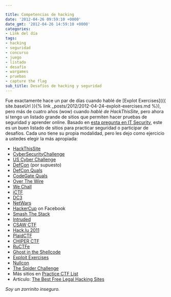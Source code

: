 ```yaml
---

title: Competencias de hacking
date: '2012-04-26 09:59:10 +0000'
date_gmt: '2012-04-26 14:59:10 +0000'
categories:
- Link del día
tags:
- hacking
- seguridad
- concurso
- juego
- listado
- desafío
- wargames
- pruebas
- capture the flag
sub_title: Desafíos de hacking y seguridad
---
```


Fue exactamente hace un par de días cuando hablé de [Explot Exercises]({{ site.baseUrl }}{% link _posts/2012/2012-04-24-exploit-exercises.md %}), pero más de cuatro años (wow) cuando _hablé de HackThisSite_, pero ahora sí tengo un listado grande de sitios que permiten hacer pruebas de seguridad y aprender online. Basado en [esta pregunta en IT Security](http://security.stackexchange.com/questions/3592/what-hacking-competitions-challenges-exist), este es un buen listado de sitios para practicar seguridad o participar de desafíos. Cada uno tiene su propia modalidad, pero les dejo como ejercicio a ustedes elegir la más apropiada:

- [HackThisSite](http://www.hackthissite.org/)
- [CyberSecurityChallenge](https://cybersecuritychallenge.org.uk/)
- [US Cyber Challenge](http://www.uscyberchallenge.org/)
- [DefCon](http://defcon.com/) (por supuesto)
- [DefCon Quals](http://www.ddtek.biz/)
- [CodeGate Quals](http://yut.codegate.org/)
- [Over The Wire](http://www.overthewire.org/wargames/)
- [We Chall](http://www.wechall.net/sites.php)
- [iCTF](http://ictf.cs.ucsb.edu/)
- [DC3](http://www.dc3.mil/challenge/)
- [NetWars](http://www.sans.org/netwars/)
- [HackerCup](https://www.facebook.com/hackercup) on Facebook
- [Smash The Stack](http://smashthestack.org/)
- [Intruded](http://intruded.net/)
- [CSAW CTF](http://www.poly.edu/csaw2011/csaw-CTF)
- [Hack.lu 2011](http://2011.hack.lu/index.php/CaptureTheFlag)
- [PlaidCTF](http://www.plaidctf.com/)
- [CHIPER CTF](http://www.cipher-ctf.org/cipher7.php?edit=0&amp;include=cipher7.php)
- [RuCTFe](http://ructf.org/e/2011/)
- [Ghost in the Shellcode](http://ghostintheshellcode.com/)
- [Exploit Exercises](http://exploit-exercises.com/)
- [Nullcon](http://www.nullcon.net/challenge/)
- [The Spider Challenge](http://challenge.spider.io/)
- Más sitios en [Practice CTF List](http://capture.thefl.ag/practice-ctf/)
- Artículo: [The Best Free Legal Hacking Sites](http://www.brighthub.com/internet/security-privacy/articles/77093.aspx)

_Soy un zorrinito inseguro._
